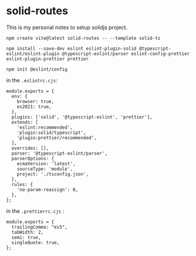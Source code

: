 # solid-routes

This is my personal notes to setup solidjs project.

```
npm create vite@latest solid-routes -- --template solid-ts

npm install --save-dev eslint eslint-plugin-solid @typescript-eslint/eslint-plugin @typescript-eslint/parser eslint-config-prettier eslint-plugin-prettier prettier

npm init @eslint/config

```

in the `.eslintrc.cjs`:

```
module.exports = {
  env: {
    browser: true,
    es2021: true,
  },
  plugins: ['solid', '@typescript-eslint', 'prettier'],
  extends: [
    'eslint:recommended',
    'plugin:solid/typescript',
    'plugin:prettier/recommended',
  ],
  overrides: [],
  parser: '@typescript-eslint/parser',
  parserOptions: {
    ecmaVersion: 'latest',
    sourceType: 'module',
    project: './tsconfig.json',
  },
  rules: {
    'no-param-reassign': 0,
  },
};
```

in the `.prettierrc.cjs` :

```
module.exports = {
  trailingComma: "es5",
  tabWidth: 2,
  semi: true,
  singleQuote: true,
};
```
